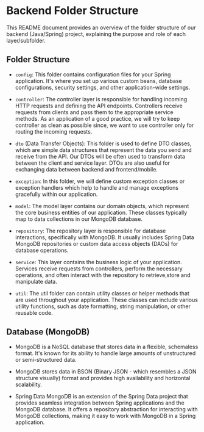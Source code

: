 # Backend Folder Structure

This README document provides an overview of the folder structure of our backend (Java/Spring) project, explaining the purpose and role of each layer/subfolder.

## Folder Structure

- `config`: This folder contains configuration files for your Spring application. It's where you set up various custom beans, database configurations, security settings, and other application-wide settings.

- `controller`: The controller layer is responsible for handling incoming HTTP requests and defining the API endpoints. Controllers receive requests from clients and pass them to the appropriate service methods. As an application of a good practice, we will try to keep controller as clean as possible since, we want to use controller only for routing the incoming requests.

- `dto` (Data Transfer Objects): This folder is used to define DTO classes, which are simple data structures that represent the data you send and receive from the API. Our DTOs will be often used to transform data between the client and service layer. DTOs are also useful for exchanging data between backend and frontend/mobile.

- `exception`: In this folder, we will define custom exception classes or exception handlers which help to handle and manage exceptions gracefully within our application.

- `model`: The model layer contains our domain objects, which represent the core business entities of our application. These classes typically map to data collections in our MongoDB database.

- `repository`: The repository layer is responsible for database interactions, specifically with MongoDB. It usually includes Spring Data MongoDB repositories or custom data access objects (DAOs) for database operations.

- `service`: This layer contains the business logic of your application. Services receive requests from controllers, perform the necessary operations, and often interact with the repository to retrieve,store and manipulate data.

- `util`: The util folder can contain utility classes or helper methods that are used throughout your application. These classes can include various utility functions, such as date formatting, string manipulation, or other reusable code.

## Database (MongoDB)

- MongoDB is a NoSQL database that stores data in a flexible, schemaless format. It's known for its ability to handle large amounts of unstructured or semi-structured data.
- MongoDB stores data in BSON (Binary JSON - which resembles a JSON structure visually) format and provides high availability and horizontal scalability.

- Spring Data MongoDB is an extension of the Spring Data project that provides seamless integration between Spring applications and the MongoDB database. It offers a repository abstraction for interacting with MongoDB collections, making it easy to work with MongoDB in a Spring application.
